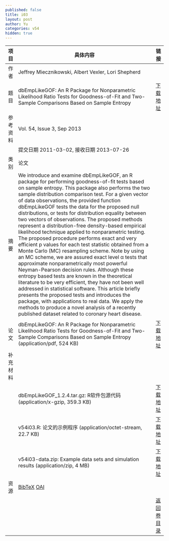 ```yaml
---
published: false
title: i03
layout: post
author: Yu
categories: v54
hidden: true
---
```


| 项目 | 具体内容 | 链接 |
|---:|---|---|
| 作者 | Jeffrey Miecznikowski, Albert Vexler, Lori Shepherd| |
| 题目 |dbEmpLikeGOF: An R Package for Nonparametric Likelihood Ratio Tests for Goodness-of-Fit and Two-Sample Comparisons Based on Sample Entropy | [下载地址](http://www.jstatsoft.org/v54/i03/paper) |
| 参考资料 |Vol. 54, Issue 3, Sep 2013 | |
| | 提交日期 2011-03-02, 接收日期 2013-07-26| | 
| 类别 | 论文| |
| 摘要 | We introduce and examine dbEmpLikeGOF, an R package for performing goodness-of-fit tests based on sample entropy. This package also performs the two sample distribution comparison test. For a given vector of data observations, the provided function dbEmpLikeGOF tests the data for the proposed null distributions, or tests for distribution equality between two vectors of observations. The proposed methods represent a distribution-free density-based empirical likelihood technique applied to nonparametric testing. The proposed procedure performs exact and very efficient p values for each test statistic obtained from a Monte Carlo (MC) resampling scheme. Note by using an MC scheme, we are assured exact level α tests that approximate nonparametrically most powerful Neyman-Pearson decision rules. Although these entropy based tests are known in the theoretical literature to be very efficient, they have not been well addressed in statistical software. This article briefly presents the proposed tests and introduces the package, with applications to real data. We apply the methods to produce a novel analysis of a recently published dataset related to coronary heart disease.| |
| 论文 | dbEmpLikeGOF: An R Package for Nonparametric Likelihood Ratio Tests for Goodness-of-Fit and Two-Sample Comparisons Based on Sample Entropy  (application/pdf, 524 KB)| [下载地址](http://www.jstatsoft.org/v54/i03/paper) |
| 补充材料 | | |
| |dbEmpLikeGOF_1.2.4.tar.gz: R软件包源代码  (application/x-gzip, 359.3 KB)|  [下载地址](http://www.jstatsoft.org/v54/i03/supp/1) |
| |v54i03.R: 论文的示例程序  (application/octet-stream, 22.7 KB)|  [下载地址](http://www.jstatsoft.org/v54/i03/supp/2) |
| |v54i03-data.zip: Example data sets and simulation results  (application/zip, 4 MB)|  [下载地址](http://www.jstatsoft.org/v54/i03/supp/3) |
| 资源 | [BibTeX](http://www.jstatsoft.org/v54/i03/bibtex) [OAI](http://www.jstatsoft.org/oai?verb=GetRecord&identifier=oai.jstatsoft/v54/i03&prefix=oai_dc)| |
| |  | [返回卷目录]({{site.baseurl}}/volume/v54.html) |